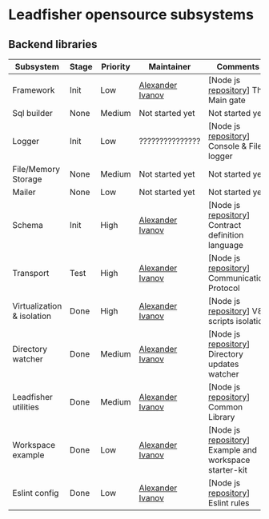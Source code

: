 # Leadfisher opensource subsystems

## Backend libraries

| Subsystem                  | Stage | Priority | Maintainer                     | Comments                                                            |
| -------------------------- | ----- | -------- | ------------------------------ | ------------------------------------------------------------------- |
| Framework                  | Init  | Low      | [Alexander Ivanov][sashapop10] | [Node js [repository][leadboot]] The Main gate                      |
| Sql builder                | None  | Medium   | Not started yet                | Not started yet                                                     |
| Logger                     | Init  | Low      | ???????????????                | [Node js [repository][leadlogger]] Console & File logger            |
| File/Memory Storage        | None  | Medium   | Not started yet                | Not started yet                                                     |
| Mailer                     | None  | Low      | Not started yet                | Not started yet                                                     |
| Schema                     | Init  | High     | [Alexander Ivanov][sashapop10] | [Node js [repository][leadschema]] Contract definition language     |
| Transport                  | Test  | High     | [Alexander Ivanov][sashapop10] | [Node js [repository][leadnet]] Communication Protocol              |
| Virtualization & isolation | Done  | High     | [Alexander Ivanov][sashapop10] | [Node js [repository][leadvm]] V8 scripts isolation                 |
| Directory watcher          | Done  | Medium   | [Alexander Ivanov][sashapop10] | [Node js [repository][leadwatch]] Directory updates watcher         |
| Leadfisher utilities       | Done  | Medium   | [Alexander Ivanov][sashapop10] | [Node js [repository][leadutils]] Common Library                    |
| Workspace example          | Done  | Low      | [Alexander Ivanov][sashapop10] | [Node js [repository][workspace]] Example and workspace starter-kit |
| Eslint config              | Done  | Low      | [Alexander Ivanov][sashapop10] | [Node js [repository][eslint]] Eslint rules                         |

[sashapop10]: https://github.com/sashapop10

<!-- [maksim]: https://github.com/RedMoth-svg -->

[leadvm]: https://github.com/LeadFisherSolutions/leadvm
[leadnet]: https://github.com/LeadFisherSolutions/leadnet
[leadboot]: https://github.com/LeadFisherSolutions/leadboot
[leadwatch]: https://github.com/LeadFisherSolutions/leadwatch
[leadutils]: https://github.com/LeadFisherSolutions/leadutils
[leadlogger]: https://github.com/LeadFisherSolutions/leadlogger
[leadschema]: https://github.com/LeadFisherSolutions/leadschema
[workspace]: https://github.com/LeadFisherSolutions/workspace-example
[eslint]: https://github.com/LeadFisherSolutions/eslint-config-leadfisher
